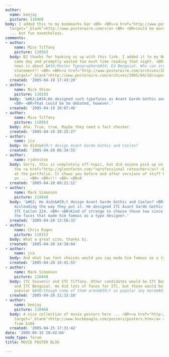 ```yaml
---
author:
  name: beejay
  picture: 110460
body: I added this to my bookmarks bar <BR> <BR><a href="http://www.posterwire.com/"
  target="_blank">http://www.posterwire.com/</a> <BR> <BR>could be more about typography
  ... but fun nonetheless.
comments:
- author:
    name: Miss Tiffany
    picture: 110563
  body: BJ thanks for hooking us up with this link. I added it to my Newsfire that
    same day and promptly wasted too much time reading that night. <BR> <BR>Today&#39;s
    news is about &#34;Master Typographer&#34; Ed Benguiat. Who can argue with that
    statement?! <BR> <BR><a href="http://www.posterwire.com/archives/2005/04/18/super-type/"
    target="_blank">http://www.posterwire.com/archives/2005/04/18/super-type/</a>
  created: '2005-04-19 17:43:20'
- author:
    name: Nick Shinn
    picture: 110193
  body: '&#62;&#34;He designed such typefaces as Avant Garde Gothic and Caslon&#34;
    <BR> <BR>That could be be debated, however.'
  created: '2005-04-19 20:07:46'
- author:
    name: Miss Tiffany
    picture: 110563
  body: Aha. True, true. Maybe they need a fact checker.
  created: '2005-04-19 20:25:27'
- author:
    name: jca
  body: He didn&#39;t design Avant Garde Gothic and Caslon?
  created: '2005-04-20 06:34:55'
- author:
    name: rjohnston
  body: Sorry, this is completely off-topic, but did anyone pick up on the link to
    the <a href="http://glennferon.com/">professional retoucher</a>? <BR> <BR>Go look
    at the portfolio. It shows you before and after versions of stuff he&#39;s worked
    on ... <BR> <BR>!!! <BR> <BR>R
  created: '2005-04-20 09:21:12'
- author:
    name: Mark Simonson
    picture: 110448
  body: '&#62; He didn&#39;t design Avant Garde Gothic and Caslon? <BR> <BR>It&#39;s
    misleading the way they put it. He designed ITC Avant Garde Gothic Condensed and
    ITC Caslon 224. <BR> <BR>Kind of strange to choose those two since they are not
    the faces that made him famous as a type designer.'
  created: '2005-04-20 13:56:32'
- author:
    name: Chris Rugen
    picture: 110153
  body: What a great site, thanks bj.
  created: '2005-04-20 14:18:04'
- author:
    name: jca
  body: And what two font choices would you say made him famous as a type designer?
  created: '2005-04-20 19:41:55'
- author:
    name: Mark Simonson
    picture: 110448
  body: ITC Souvenir and ITC Tiffany. Other candidates would be ITC Bookman, ITC Korinna,
    and ITC Benguiat. He did lots of faces for ITC, but those would be among the most
    popular &#40;though some of them aren&#39;t so popular any more&#41;.
  created: '2005-04-20 21:15:18'
- author:
    name: beejay
    picture: 110460
  body: A nice collection of movie posters here ... <BR><a href="http://www.buckbeagle.com/posters/posters.htm"
    target="_blank">http://www.buckbeagle.com/posters/posters.htm</a> <BR> <BR>link
    from k10k
  created: '2005-04-25 17:31:42'
date: '2005-04-15 20:42:04'
node_type: forum
title: MOVIE POSTER BLOG

---
```

